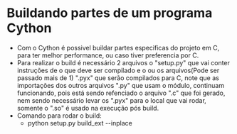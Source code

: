 # Buildando partes de um programa Cython
- Com o Cython é possivel buildar partes especificas do projeto em C, para ter melhor performance, ou caso tiver preferencia por C.
- Para realizar o build é necessário 2 arquivos o "setup.py" que vai conter instruções de o que deve ser compilado e o ou os arquivos(Pode ser passado mais de 1) ".pyx" que serão compilados para C, note que as importações dos outros arquivos ".py" que usam o módulo, continuam funcionando, pois está sendo refenciado o arquivo ".c" que foi gerado, nem sendo necessário levar os ".pyx" para o local que vai rodar, somente o ".so" é usado na execução pós build.
- Comando para rodar o build:
    - python setup.py build_ext --inplace